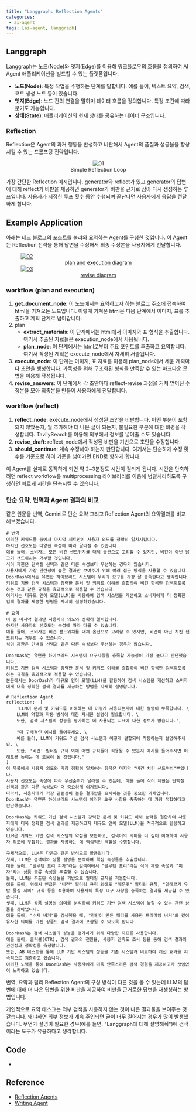 ```yaml
---
title: "Langgraph: Reflection Agents"
categories:
 - ai-agent
tags: [ai-agent, langgraph]
---
```

## Langgraph
Langgraph는 노드(Node)와 엣지(Edge)를 이용해 워크플로우의 흐름을 정의하여 AI Agent 애플리케이션을 빌드할 수 있는 플랫폼입니다.
- **노드(Node)**: 특정 작업을 수행하는 단계를 말합니다. 예를 들어, 텍스트 요약, 검색, 코드 생성 노드 등이 있습니다.
- **엣지(Edge)**: 노드 간의 연결을 말하며 데이터 흐름을 정의합니다. 특정 조건에 따라 분기도 가능합니다.
- **상태(State)**: 애플리케이션의 현재 상태를 공유하는 데이터 구조입니다.

### Reflection
Reflection은 Agent의 과거 행동을 반성하고 비판해서 Agent의 품질과 성공율을 향상시킬 수 있는 프롬프팅 전략입니다.

<figure style="text-align:center;">
    <a>
        <img src="https://blog.langchain.dev/content/images/size/w1600/2024/02/reflection.png" alt="01" style="max-width:80%;height:auto;">
        <figcaption>Simple Reflection Loop</figcaption>
    </a>
</figure>

가장 간단한 Reflection 예시입니다. generator와 reflect가 있고 generator의 답변에 대해 reflect가 비판을 제공하면 generator가 비판을 근거로 삼아 다시 생성하는 루프입니다. 사용자가 지정한 루프 횟수 동안 수행되며 끝난다면 사용자에게 응답을 전달하게 합니다.

## Example Application
아래는 테크 블로그의 포스트를 불러와 요약하는 Agent를 구성한 것입니다. 이 Agent는 Reflection 전략을 통해 답변을 수정해서 최종 수정본을 사용자에게 전달합니다.

<figure class="half">
    <a href="https://1drv.ms/i/c/502fd124b305ba80/IQTg245N36tMQK6WCT_zec6DAdsPjA2J-VRiNNiiBzw0zzM?width=1024" data-lightbox="gallery" style="text-align:center;">
        <img src="https://1drv.ms/i/c/502fd124b305ba80/IQTg245N36tMQK6WCT_zec6DAdsPjA2J-VRiNNiiBzw0zzM?width=1024" alt="02" style="max-width:50%;height:auto;">
        <figcaption>plan and execution diagram</figcaption>
    </a>
    <a href="https://1drv.ms/i/c/502fd124b305ba80/IQRYsDzRPA4CSqn6O7Xk5l_rAe4DUDQ9DIHBm5K_MxHxdt8?width=1024" data-lightbox="gallery" style="text-align:center;">
        <img src="https://1drv.ms/i/c/502fd124b305ba80/IQRYsDzRPA4CSqn6O7Xk5l_rAe4DUDQ9DIHBm5K_MxHxdt8?width=1024" alt="03">
        <figcaption>revise diagram</figcaption>
    </a>
</figure>

### workflow (plan and execution)
1. **get_document_node**: 이 노드에서는 요약하고자 하는 블로그 주소에 접속하여 html을 가져오는 노드입니다. 이렇게 가져온 html은 다음 단계에서 이미지, 표를 추출하고 계획 단계로 넘어갑니다.
2.  plan
    - **extract_materials**: 이 단계에서는 html에서 이미지와 표 형식을 추출합니다. 여기서 추출된 자료들은 execution_node에서 사용됩니다.
    - **plan_node**: 이 단계에서는 html로부터 주요 포인트를 추출하고 요약합니다. 여기서 작성된 계획은 execute_node에서 자세히 서술됩니다.
3. **execute_node**: 이 단계는 이미지, 표 자료를 이용해 plan_node에서 세운 계획마다 초안을 생성합니다. 가독성을 위해 구조화된 형식을 만족할 수 있는 마크다운 문법을 이용해 작성됩니다.
4. **revise_answers**: 이 단계에서 각 초안마다 reflect-revise 과정을 거쳐 얻어진 수정본을 모아 최종본을 만들어 사용자에게 전달합니다.

### workflow (reflect)
1. **reflect_node**: execute_node에서 생성된 초안을 비판합니다. 어떤 부분이 포함되지 않았는지, 뭘 추가해야 더 나은 글이 되는지, 불필요한 부분에 대한 비평을 작성합니다. TavilySearch를 이용해 외부에서 정보를 넣어줄 수도 있습니다.
2. **revise_draft**: reflect_node에서 작성된 비판을 기반으로 초안을 수정합니다.
3. **should_continue**: 계속 수정해야 하는지 판단합니다. 여기서는 단순하게 수정 횟수를 기준으로 하여 기준을 넘어가면 END로 향하게 합니다.

이 Agent를 실제로 동작하게 되면 약 2~3분정도 시간이 걸리게 됩니다. 시간을 단축하려면 reflect workflow를 multiprocessing 라이브러리를 이용해 병렬처리하도록 구성하면 빠르게 시간을 단축시킬 수 있습니다.

### 단순 요약, 번역과 Agent 결과의 비교
같은 원문을 번역, Gemini로 단순 요약 그리고 Reflection Agent의 요약결과를 비교해보겠습니다.
```
# 번역
이러한 키워드들 중에서 마지막 세트만이 사용자 의도를 정확히 일치시킵니다. 
하지만 선호도는 다양한 속성에 따라 달라질 수 있습니다. 
예를 들어, 소비자는 모든 비건 샌드위치를 대체 옵션으로 고려할 수 있지만, 비건이 아닌 닭고기 샌드위치는 거부할 것입니다. 
식이 제한은 단백질 선택과 같은 다른 속성보다 우선하는 경우가 많습니다. 
사용자에게 가장 관련성이 높은 결과만 보여주기 위해 여러 접근 방식을 사용할 수 있습니다. 
DoorDash에서는 유연한 하이브리드 시스템이 우리의 요구를 가장 잘 충족한다고 생각합니다. 
키워드 기반 검색 시스템과 강력한 문서 및 키워드 이해를 결합하여 비건 항목만 검색되도록 하는 것과 같은 규칙을 효과적으로 적용할 수 있습니다. 
여기서는 대규모 언어 모델(LLM)을 사용하여 검색 시스템을 개선하고 소비자에게 더 정확한 검색 결과를 제공한 방법을 자세히 설명하겠습니다.

# 요약
이 중 마지막 결과만 사용자의 의도와 정확히 일치합니다. 
하지만 사용자의 선호도는 속성에 따라 다를 수 있습니다. 
예를 들어, 소비자는 비건 샌드위치를 대체 옵션으로 고려할 수 있지만, 비건이 아닌 치킨 샌드위치는 거부할 수 있습니다. 
식이 제한은 단백질 선택과 같은 다른 속성보다 우선하는 경우가 많습니다.

DoorDash는 유연한 하이브리드 시스템이 요구사항을 충족할 가능성이 가장 높다고 판단했습니다. 
키워드 기반 검색 시스템과 강력한 문서 및 키워드 이해를 결합하여 비건 항목만 검색되도록 하는 규칙을 효과적으로 적용할 수 있습니다. 
본문에서는 DoorDash가 대규모 언어 모델(LLM)을 활용하여 검색 시스템을 개선하고 소비자에게 더욱 정확한 검색 결과를 제공하는 방법을 자세히 설명합니다.

# Reflection Agent
reflection:  [
    'LLM이 문서 및 키워드를 이해하는 데 어떻게 사용되는지에 대한 설명이 부족합니다. \
    LLM의 역할과 작동 방식에 대한 자세한 설명이 필요합니다. \
    또한, 검색 시스템의 성능을 평가하는 데 사용되는 지표에 대한 정보가 없습니다.', 
    
    "더 구체적인 예시를 들어주세요. \
    예를 들어, LLM이 키워드 기반 검색 시스템과 어떻게 결합되어 작동하는지 설명해주세요. \
    또한, '비건' 필터링 규칙 외에 어떤 규칙들이 적용될 수 있는지 예시를 들어주시면 이해도를 높이는 데 도움이 될 것입니다."
]
이 목록에서 사용자 의도와 가장 정확히 일치하는 항목은 마지막 "비건 치킨 샌드위치"뿐입니다. 
사용자 선호도는 속성에 따라 우선순위가 달라질 수 있는데, 예를 들어 식이 제한은 단백질 선택과 같은 다른 속성보다 더 중요하게 여겨집니다. 
따라서, 사용자에게 가장 관련성이 높은 결과만을 표시하는 것은 중요한 과제입니다. 
DoorDash는 유연한 하이브리드 시스템이 이러한 요구 사항을 충족하는 데 가장 적합하다고 판단했습니다.

DoorDash는 키워드 기반 검색 시스템과 강력한 문서 및 키워드 이해 능력을 결합하여 사용자에게 더욱 정확한 검색 결과를 제공하고자 대규모 언어 모델(LLM)을 적극적으로 활용하고 있습니다. 
LLM은 키워드 기반 검색 시스템의 약점을 보완하고, 검색어의 의미를 더 깊이 이해하여 사용자 의도에 부합하는 결과를 제공하는 데 핵심적인 역할을 수행합니다.

구체적으로, LLM은 다음과 같은 방식으로 활용됩니다. 
첫째, LLM은 검색어와 상품 설명을 분석하여 핵심 속성들을 추출합니다. 
예를 들어, "글루텐 프리 피자"라는 검색어에서 "글루텐 프리"라는 식이 제한 속성과 "피자"라는 상품 종류 속성을 추출할 수 있습니다. 
둘째, LLM은 추출된 속성들을 기반으로 필터링 규칙을 적용합니다. 
예를 들어, 위에서 언급한 "비건" 필터링 규칙 외에도 "매운맛" 필터링 규칙, "알레르기 유발 물질 제외" 규칙 등을 적용하여 사용자의 특정 요구 사항을 충족하는 결과를 제공할 수 있습니다. 
셋째, LLM은 상품 설명의 의미를 분석하여 키워드 기반 검색 시스템이 놓칠 수 있는 관련 상품을 찾아냅니다. 
예를 들어, "수제 버거"를 검색했을 때, "장인이 만든 패티를 사용한 프리미엄 버거"와 같이 유사한 의미를 가진 상품도 검색 결과에 포함될 수 있도록 합니다.

DoorDash는 검색 시스템의 성능을 평가하기 위해 다양한 지표를 사용합니다. 
예를 들어, 클릭률(CTR), 검색 결과의 전환율, 사용자 만족도 조사 등을 통해 검색 결과의 관련성과 정확성을 측정합니다. 
또한, AB 테스트를 통해 LLM 기반 시스템의 성능을 기존 시스템과 비교하여 개선 효과를 지속적으로 검증하고 있습니다. 
이러한 노력을 통해 DoorDash는 사용자에게 더욱 만족스러운 검색 경험을 제공하고자 끊임없이 노력하고 있습니다.
```

번역, 요약과 달리 Reflection Agent의 구성 방식이 다른 것을 볼 수 있는데 LLM의 답변에 대해 더 나은 답변을 위한 비판을 제공하여 비판을 근거로한 답변을 재생성하는 방법입니다.

개인적으로 요약 태스크는 외부 검색을 사용하지 않는 것이 나은 결과물을 보여주는 것 같습니다. 왜냐하면 외부 정보가 계속 주입되면 글이 너무 길어지는 경우가 많이 발생했습니다. 
무언가 설명이 필요한 경우(예를 들면, "Langgraph에 대해 설명해줘")에 검색이라는 도구가 유용하다고 생각합니다.

## Code
- []()

## Reference
- [Reflection Agents](https://blog.langchain.dev/reflection-agents/)
- [Writing Agent](https://github.com/kyopark2014/writing-agent/blob/main/README.md)